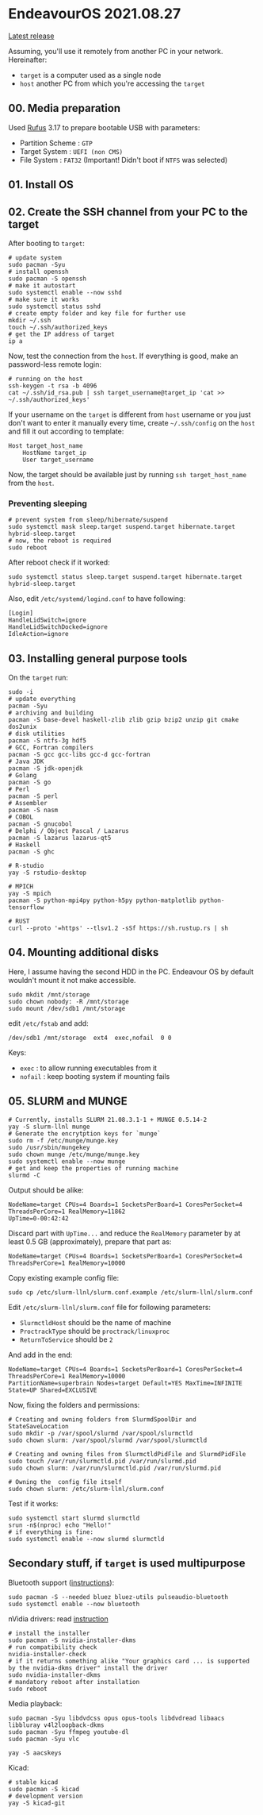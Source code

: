 # EndeavourOS 2021.08.27

[Latest release](https://endeavouros.com/latest-release/)

Assuming, you'll use it remotely from another PC in your network. Hereinafter:
- `target` is a computer used as a single node
- `host` another PC from which you're accessing the `target`

## 00. Media preparation

Used [Rufus](https://rufus.ie/en/) 3.17 to prepare bootable USB with parameters:
- Partition Scheme : `GTP`
- Target System : `UEFI (non CMS)`
- File System : `FAT32` (Important! Didn't boot if `NTFS` was selected)

## 01. Install OS


## 02. Create the SSH channel from your PC to the target
After booting to `target`:
```
# update system
sudo pacman -Syu
# install openssh
sudo pacman -S openssh
# make it autostart
sudo systemctl enable --now sshd
# make sure it works
sudo systemctl status sshd
# create empty folder and key file for further use
mkdir ~/.ssh
touch ~/.ssh/authorized_keys
# get the IP address of target
ip a
```

Now, test the connection from the `host`. If everything is good, make an password-less remote login:

```
# running on the host
ssh-keygen -t rsa -b 4096
cat ~/.ssh/id_rsa.pub | ssh target_username@target_ip 'cat >> ~/.ssh/authorized_keys'
```

If your username on the `target` is different from `host` username or you just don't want to enter it manually every time, create `~/.ssh/config` on the `host` and fill it out according to template:
```
Host target_host_name
    HostName target_ip
    User target_username
```

Now, the target should be available just by running `ssh target_host_name` from the `host`.

### Preventing sleeping

```
# prevent system from sleep/hibernate/suspend
sudo systemctl mask sleep.target suspend.target hibernate.target hybrid-sleep.target
# now, the reboot is required
sudo reboot
```

After reboot check if it worked:
```
sudo systemctl status sleep.target suspend.target hibernate.target hybrid-sleep.target
```

Also, edit `/etc/systemd/logind.conf` to have following:

```
[Login]
HandleLidSwitch=ignore
HandleLidSwitchDocked=ignore
IdleAction=ignore
```

## 03. Installing general purpose tools
On the `target` run:

```
sudo -i
# update everything
pacman -Syu
# archiving and building
pacman -S base-devel haskell-zlib zlib gzip bzip2 unzip git cmake dos2unix
# disk utilities
pacman -S ntfs-3g hdf5
# GCC, Fortran compilers
pacman -S gcc gcc-libs gcc-d gcc-fortran
# Java JDK
pacman -S jdk-openjdk
# Golang
pacman -S go
# Perl
pacman -S perl
# Assembler
pacman -S nasm
# COBOL
pacman -S gnucobol
# Delphi / Object Pascal / Lazarus
pacman -S lazarus lazarus-qt5
# Haskell
pacman -S ghc

# R-studio
yay -S rstudio-desktop

# MPICH
yay -S mpich
pacman -S python-mpi4py python-h5py python-matplotlib python-tensorflow

# RUST
curl --proto '=https' --tlsv1.2 -sSf https://sh.rustup.rs | sh
```

## 04. Mounting additional disks

Here, I assume having the second HDD in the PC. Endeavour OS by default wouldn't mount it not make accessible.


```
sudo mkdit /mnt/storage
sudo chown nobody: -R /mnt/storage
sudo mount /dev/sdb1 /mnt/storage
```

edit `/etc/fstab` and add:
```
/dev/sdb1 /mnt/storage  ext4  exec,nofail  0 0
```

Keys:
- `exec` : to allow running executables from it
- `nofail` : keep booting system if mounting fails


## 05. SLURM and MUNGE

```
# Currently, installs SLURM 21.08.3.1-1 + MUNGE 0.5.14-2
yay -S slurm-llnl munge
# Generate the encrytption keys for `munge`
sudo rm -f /etc/munge/munge.key
sudo /usr/sbin/mungekey
sudo chown munge /etc/munge/munge.key
sudo systemctl enable --now munge
# get and keep the properties of running machine
slurmd -C
```

Output should be alike:
```
NodeName=target CPUs=4 Boards=1 SocketsPerBoard=1 CoresPerSocket=4 ThreadsPerCore=1 RealMemory=11862
UpTime=0-00:42:42
```

Discard part with `UpTime...` and reduce the `RealMemory` parameter by at least 0.5 GB (approximately), prepare that part as:

```
NodeName=target CPUs=4 Boards=1 SocketsPerBoard=1 CoresPerSocket=4 ThreadsPerCore=1 RealMemory=10000
```

Copy existing example config file:
```
sudo cp /etc/slurm-llnl/slurm.conf.example /etc/slurm-llnl/slurm.conf
```

Edit `/etc/slurm-llnl/slurm.conf` file for following parameters:
- `SlurmctldHost` should be the name of machine
- `ProctrackType` should be `proctrack/linuxproc`
- `ReturnToService` should be `2`

And add in the end:
```
NodeName=target CPUs=4 Boards=1 SocketsPerBoard=1 CoresPerSocket=4 ThreadsPerCore=1 RealMemory=10000
PartitionName=superbrain Nodes=target Default=YES MaxTime=INFINITE State=UP Shared=EXCLUSIVE
```

Now, fixing the folders and permissions:
```
# Creating and owning folders from SlurmdSpoolDir and StateSaveLocation
sudo mkdir -p /var/spool/slurmd /var/spool/slurmctld
sudo chown slurm: /var/spool/slurmd /var/spool/slurmctld

# Creating and owning files from SlurmctldPidFile and SlurmdPidFile
sudo touch /var/run/slurmctld.pid /var/run/slurmd.pid
sudo chown slurm: /var/run/slurmctld.pid /var/run/slurmd.pid

# Owning the  config file itself
sudo chown slurm: /etc/slurm-llnl/slurm.conf
```

Test if it works:
```
sudo systemctl start slurmd slurmctld
srun -n$(nproc) echo "Hello!"
# if everything is fine:
sudo systemctl enable --now slurmd slurmctld
```
## Secondary stuff, if `target` is used multipurpose

Bluetooth support ([instructions](https://discovery.endeavouros.com/bluetooth/bluetooth/2021/03/)):
```
sudo pacman -S --needed bluez bluez-utils pulseaudio-bluetooth
sudo systemctl enable --now bluetooth
```

nVidia drivers: read [instruction](https://discovery.endeavouros.com/nvidia/nvidia-installer/2021/03/)
```
# install the installer
sudo pacman -S nvidia-installer-dkms
# run compatibility check
nvidia-installer-check
# if it returns something alike "Your graphics card ... is supported by the nvidia-dkms driver" install the driver
sudo nvidia-installer-dkms
# mandatory reboot after installation
sudo reboot
```

Media playback:
```
sudo pacman -Syu libdvdcss opus opus-tools libdvdread libaacs libbluray v4l2loopback-dkms
sudo pacman -Syu ffmpeg youtube-dl
sudo pacman -Syu vlc

yay -S aacskeys
```

Kicad:
```
# stable kicad
sudo pacman -S kicad
# development version
yay -S kicad-git
```
